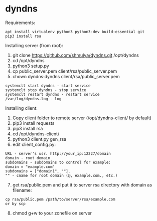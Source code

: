 # dyndns

Requirements:
```
apt install virtualenv python3 python3-dev build-essential git 
pip3 install rsa
```

Installing server (from root):
1. git clone https://github.com/shmulya/dyndns.git /opt/dyndns
2. cd /opt/dyndns
3. python3 setup.py
4. cp public_server.pem client/rsa/public_server.pem
5. chown dyndns:dyndns client/rsa/public_server.pem

```
systemclt start dyndns - start service
systemclt stop dyndns - stop service
systemclt restart dyndns - restart service 
/var/log/dyndns.log - log
```

Installing client:
1. Copy client folder to remote server (/opt/dyndns-client/ by default)
2. pip3 install requests
3. pip3 install rsa
4. cd /opt/dyndns-client/
5. python3 client.py gen_rsa
6. edit client_config.py: 
```
URL - server's usr. http://your_ip:12227/domain
domain - root domain 
subdomains - subdomains to control for example: 
domain = "example.com" 
subdomains = ["domain1", ""]. 
"" - cname for root domain (@, example.com., etc.)
```
7. get rsa/public.pem and put it to server rsa directory with domain as filename:
```
cp rsa/public.pem /path/to/server/rsa/example.com
or by scp
```
8. chmod g+w to your zonefile on server
